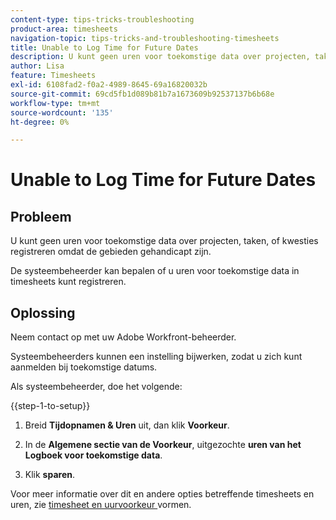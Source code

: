 ```yaml
---
content-type: tips-tricks-troubleshooting
product-area: timesheets
navigation-topic: tips-tricks-and-troubleshooting-timesheets
title: Unable to Log Time for Future Dates
description: U kunt geen uren voor toekomstige data over projecten, taken, of kwesties registreren omdat de gebieden gehandicapt zijn.
author: Lisa
feature: Timesheets
exl-id: 6108fad2-f0a2-4989-8645-69a16820032b
source-git-commit: 69cd5fb1d089b81b7a1673609b92537137b6b68e
workflow-type: tm+mt
source-wordcount: '135'
ht-degree: 0%

---
```


# Unable to Log Time for Future Dates

## Probleem

U kunt geen uren voor toekomstige data over projecten, taken, of kwesties registreren omdat de gebieden gehandicapt zijn.

De systeembeheerder kan bepalen of u uren voor toekomstige data in timesheets kunt registreren.

## Oplossing

Neem contact op met uw Adobe Workfront-beheerder.

Systeembeheerders kunnen een instelling bijwerken, zodat u zich kunt aanmelden bij toekomstige datums.

Als systeembeheerder, doe het volgende:

{{step-1-to-setup}}

1. Breid **Tijdopnamen &amp; Uren** uit, dan klik **Voorkeur**.

1. In de **Algemene sectie van de Voorkeur**, uitgezochte **uren van het Logboek voor toekomstige data**.

1. Klik **sparen**.

Voor meer informatie over dit en andere opties betreffende timesheets en uren, zie [ timesheet en uurvoorkeur ](../../administration-and-setup/set-up-workfront/configure-timesheets-schedules/timesheet-and-hour-preferences.md) vormen.
